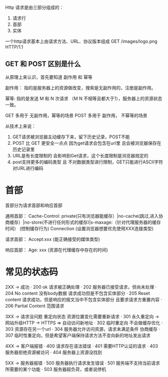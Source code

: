 Http 请求是由三部分组成的：
  1. 请求行
  2. 首部
  3. 实体

一个http请求基本上由请求方法、URL、协议版本组成
GET /images/logo.png HTTP/1.1


## GET 和 POST 区别是什么

从原理上来认识，首先要知道 副作用 和 幂等

副作用： 指的是服务器上的资源做改变，搜索是无副作用的，注册是副作用。

幂等: 指的是发送 M 和 N 次请求 （M N 不相等且都大于1），服务器上的资源状态一致。
<!-- 比如注册10个账号和11个账户就是不幂等的。而对文章更改10次和11次是幂等的 -->

GET 多用于 无副作用，幂等的场景
POST 多用于 副作用， 不幂等的场景

从技术上来说：
  1. GET请求被浏览器主动缓存下来，留下历史记录，POST不能
  2. POST 比 GET 更安全一点点 因为get请求会包含在url里 且会被浏览器保存在历史记录里
  3. URL是有长度限制的 会影响到Get请求，这个长度限制是浏览器规定的
  4. post支持更多的编码类型 且 不对数据类型进行限制，GET只能进行ASCII字符对URL进行编码

# 首部
首部分为请求首部和响应首部

通用首部：
Cache-Control: private(只有浏览器能缓存）|no-cache(跳过,进入协商缓存）|no-store(不进行任何形式的缓存)|s-maxage:（针对代理服务器的缓存时间）    (控制缓存行为) 
Connection (设置浏览器想要优先使用XXX连接类型)

请求首部：
Accept:xxx (能正确接受的媒体类型)

响应首部：
Age: xxx (资源在代理缓存中存在的时间)

# 常见的状态码
2XX -> 成功
  · 200 ok 请求被正确处理
  · 202 服务器已接受请求，但尚未处理
  · 204 No content 没有body数据 请求成功但是不包含实体部分
  · 205 Reset content 请求成功，但是响应的报文当中不包含实体部分 且要求请求方重置内容
  · 206 Partial Content 范围请求

3XX -> 请求没问题 重定向状态 资源位置变化需要重新请求
  · 301 永久重定向 -> 网站升级HTTP -> HTTPS => 自动访问新地址
  · 302 临时重定向 不会做缓存优化
  · 303 资源存在另一个url
  · 304 服务器允许访问资源，请求未满足条件 协商缓存
  · 307 临时性重定向，但是希望客户端保持请求方法不变向新的地址发出请求

4XX -> 客户端报错
  · 400 请求存在语法错误 
  · 401 需要HTTP认证的请求
  · 403 服务器拒绝资源被访问
  · 404 服务器上资源没找到

5XX -> 服务器报错
  · 500 服务器执行请求发生错误
  · 501 服务端不支持当前请求所需要的某个功能
  · 503 服务器超负荷，或者说停机